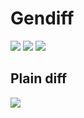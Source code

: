 <h1>Gendiff</h1>
<a href="https://codeclimate.com/github/kulikov98/project-lvl2-s459/maintainability"><img src="https://api.codeclimate.com/v1/badges/7c777475dd893abc708e/maintainability" /></a>
<a href="https://codeclimate.com/github/kulikov98/project-lvl2-s459/test_coverage"><img src="https://api.codeclimate.com/v1/badges/7c777475dd893abc708e/test_coverage" /></a>
<a href="https://travis-ci.org/kulikov98/project-lvl2-s459"><img src="https://travis-ci.org/kulikov98/project-lvl2-s459.svg?branch=master"></a>
<h2>Plain diff</h2>
<a href="https://asciinema.org/a/x9EZXNK92lFpF5TSBdaJ5yvQp" target="_blank"><img src="https://asciinema.org/a/x9EZXNK92lFpF5TSBdaJ5yvQp.svg" /></a>
